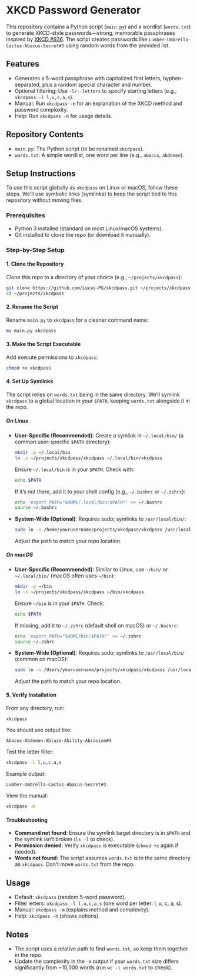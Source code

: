# XKCD Password Generator

This repository contains a Python script (`main.py`) and a wordlist (`words.txt`) to generate XKCD-style passwords—strong, memorable passphrases inspired by [XKCD #936](https://xkcd.com/936/). The script creates passwords like `Lumber-Umbrella-Cactus-Abacus-Secret#3` using random words from the provided list.

## Features

- Generates a 5-word passphrase with capitalized first letters, hyphen-separated, plus a random special character and number.
- Optional filtering: Use `-l/--letters` to specify starting letters (e.g., `xkcdpass -l l,u,c,a,s`).
- Manual: Run `xkcdpass -m` for an explanation of the XKCD method and password complexity.
- Help: Run `xkcdpass -h` for usage details.

## Repository Contents

- `main.py`: The Python script (to be renamed `xkcdpass`).
- `words.txt`: A simple wordlist, one word per line (e.g., `abacus`, `abdomen`).

## Setup Instructions

To use this script globally as `xkcdpass` on Linux or macOS, follow these steps. We’ll use symbolic links (symlinks) to keep the script tied to this repository without moving files.

### Prerequisites

- Python 3 installed (standard on most Linux/macOS systems).
- Git installed to clone the repo (or download it manually).

### Step-by-Step Setup

#### 1. Clone the Repository

Clone this repo to a directory of your choice (e.g., `~/projects/xkcdpass`):

```bash
git clone https://github.com/Lucas-PG/xkcdpass.git ~/projects/xkcdpass
cd ~/projects/xkcdpass
```

#### 2. Rename the Script

Rename `main.py` to `xkcdpass` for a cleaner command name:

```bash
mv main.py xkcdpass
```

#### 3. Make the Script Executable

Add execute permissions to `xkcdpass`:

```bash
chmod +x xkcdpass
```

#### 4. Set Up Symlinks

The script relies on `words.txt` being in the same directory. We’ll symlink `xkcdpass` to a global location in your `$PATH`, keeping `words.txt` alongside it in the repo.

##### On Linux

- **User-Specific (Recommended)**:
  Create a symlink in `~/.local/bin/` (a common user-specific `$PATH` directory):

  ```bash
  mkdir -p ~/.local/bin
  ln -s ~/projects/xkcdpass/xkcdpass ~/.local/bin/xkcdpass
  ```

  Ensure `~/.local/bin` is in your `$PATH`. Check with:

  ```bash
  echo $PATH
  ```

  If it’s not there, add it to your shell config (e.g., `~/.bashrc` or `~/.zshrc`):

  ```bash
  echo 'export PATH="$HOME/.local/bin:$PATH"' >> ~/.bashrc
  source ~/.bashrc
  ```

- **System-Wide (Optional)**:
  Requires sudo; symlinks to `/usr/local/bin/`:
  ```bash
  sudo ln -s /home/yourusername/projects/xkcdpass/xkcdpass /usr/local/bin/xkcdpass
  ```
  Adjust the path to match your repo location.

##### On macOS

- **User-Specific (Recommended)**:
  Similar to Linux, use `~/bin/` or `~/.local/bin/` (macOS often uses `~/bin`):

  ```bash
  mkdir -p ~/bin
  ln -s ~/projects/xkcdpass/xkcdpass ~/bin/xkcdpass
  ```

  Ensure `~/bin` is in your `$PATH`. Check:

  ```bash
  echo $PATH
  ```

  If missing, add it to `~/.zshrc` (default shell on macOS) or `~/.bashrc`:

  ```bash
  echo 'export PATH="$HOME/bin:$PATH"' >> ~/.zshrc
  source ~/.zshrc
  ```

- **System-Wide (Optional)**:
  Requires sudo; symlinks to `/usr/local/bin/` (common on macOS):
  ```bash
  sudo ln -s /Users/yourusername/projects/xkcdpass/xkcdpass /usr/local/bin/xkcdpass
  ```
  Adjust the path to match your repo location.

#### 5. Verify Installation

From any directory, run:

```bash
xkcdpass
```

You should see output like:

```
Abacus-Abdomen-Ablaze-Ability-Abrasion#4
```

Test the letter filter:

```bash
xkcdpass -l l,u,c,a,s
```

Example output:

```
Lumber-Umbrella-Cactus-Abacus-Secret#3
```

View the manual:

```bash
xkcdpass -m
```

#### Troubleshooting

- **Command not found**: Ensure the symlink target directory is in `$PATH` and the symlink isn’t broken (`ls -l` to check).
- **Permission denied**: Verify `xkcdpass` is executable (`chmod +x` again if needed).
- **Words not found**: The script assumes `words.txt` is in the same directory as `xkcdpass`. Don’t move `words.txt` from the repo.

## Usage

- Default: `xkcdpass` (random 5-word password).
- Filter letters: `xkcdpass -l l,u,c,a,s` (one word per letter: l, u, c, a, s).
- Manual: `xkcdpass -m` (explains method and complexity).
- Help: `xkcdpass -h` (shows options).

## Notes

- The script uses a relative path to find `words.txt`, so keep them together in the repo.
- Update the complexity in the `-m` output if your `words.txt` size differs significantly from ~10,000 words (run `wc -l words.txt` to check).
